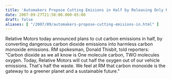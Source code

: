 ```yaml
---
title: 'Automakers Propose Cutting Emisions in Half by Releasing Only Pure, Clean Carbon-Monoxide'
date: 2007-09-27T21:58:00.000-05:00
draft: false
aliases: [ "/2007/09/automakers-propose-cutting-emisions-in.html" ]
---
```


Relative Motors today announced plans to cut carbon emissions in half, by converting dangerous carbon dioxide emissions into harmless carbon monoxide emissions. RM spokesman, Donald Thisbit, told reporters: "Carbon dioxide as we all know is One molecule carbon, TWO molecules oxygen. Today, Relative Motors will cut half the oxygen out of our vehicle emissions. That's half the waste. We feel at RM that carbon monoxide is the gateway to a greener planet and a sustainable future."